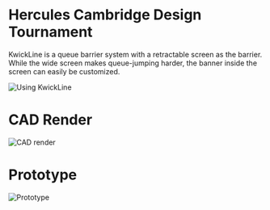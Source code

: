 # Hercules Cambridge Design Tournament
KwickLine is a queue barrier system with a retractable screen as the barrier. While the wide screen makes queue-jumping harder, the banner inside the screen can easily be customized.

![Using KwickLine](https://user-images.githubusercontent.com/95299427/187574292-9c0d925d-8850-4b0e-b58a-d560315dae73.PNG)


# CAD Render
![CAD render](https://user-images.githubusercontent.com/95299427/187574235-af873949-d601-45e3-a931-98d845178ea4.PNG)

# Prototype
![Prototype](https://user-images.githubusercontent.com/95299427/187574254-78afd1b0-df88-4c8b-a9b7-c5df9ef8fe95.jpeg)
